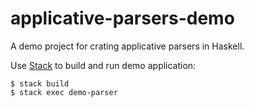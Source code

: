 # applicative-parsers-demo

A demo project for crating applicative parsers in Haskell.

Use [Stack](https://www.haskellstack.org) to build and run demo application:

```
$ stack build
$ stack exec demo-parser
```
